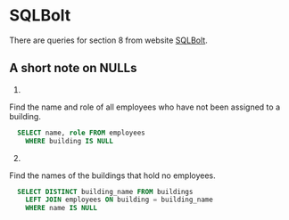 # SQLBolt
There are queries for section 8 from website [SQLBolt](https://sqlbolt.com/lesson/select_queries_with_nulls).

## A short note on NULLs

1. 
Find the name and role of all employees who have not been assigned to a building.
```sql
  SELECT name, role FROM employees
    WHERE building IS NULL
```
2. 
Find the names of the buildings that hold no employees.
```sql
  SELECT DISTINCT building_name FROM buildings
    LEFT JOIN employees ON building = building_name
    WHERE name IS NULL
```